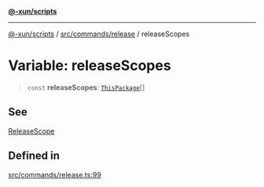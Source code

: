 [**@-xun/scripts**](../../../../README.md)

***

[@-xun/scripts](../../../../README.md) / [src/commands/release](../README.md) / releaseScopes

# Variable: releaseScopes

> `const` **releaseScopes**: [`ThisPackage`](../../../configure/enumerations/ThisPackageGlobalScope.md#thispackage)[]

## See

[ReleaseScope](../../../configure/enumerations/ThisPackageGlobalScope.md)

## Defined in

[src/commands/release.ts:99](https://github.com/Xunnamius/xscripts/blob/2521de366121a50ffeca631b4ec62db9c60657e5/src/commands/release.ts#L99)

